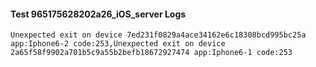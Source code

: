 #### Test 965175628202a26_iOS_server Logs


```
Unexpected exit on device 7ed231f0829a4ace34162e6c18308bcd995bc25a app:Iphone6-2 code:253,Unexpected exit on device 2a65f58f9902a701b5c9a55b2befb18672927474 app:Iphone6-1 code:253
```
